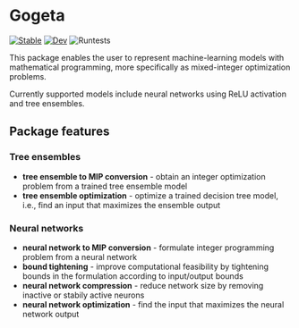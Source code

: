 # Gogeta

[![Stable](https://img.shields.io/badge/docs-stable-blue.svg)](https://gamma-opt.github.io/Gogeta.jl/stable/)
[![Dev](https://img.shields.io/badge/docs-dev-blue.svg)](https://gamma-opt.github.io/Gogeta.jl/dev/)
![Runtests](https://github.com/gamma-opt/Gogeta.jl/workflows/CI/badge.svg)

This package enables the user to represent machine-learning models with mathematical programming, more specifically as mixed-integer optimization problems.

Currently supported models include neural networks using ReLU activation and tree ensembles.

## Package features

### Tree ensembles
* **tree ensemble to MIP conversion** - obtain an integer optimization problem from a trained tree ensemble model
* **tree ensemble optimization** - optimize a trained decision tree model, i.e., find an input that maximizes the ensemble output

### Neural networks
* **neural network to MIP conversion** - formulate integer programming problem from a neural network
* **bound tightening** - improve computational feasibility by tightening bounds in the formulation according to input/output bounds
* **neural network compression** - reduce network size by removing inactive or stabily active neurons
* **neural network optimization** - find the input that maximizes the neural network output
